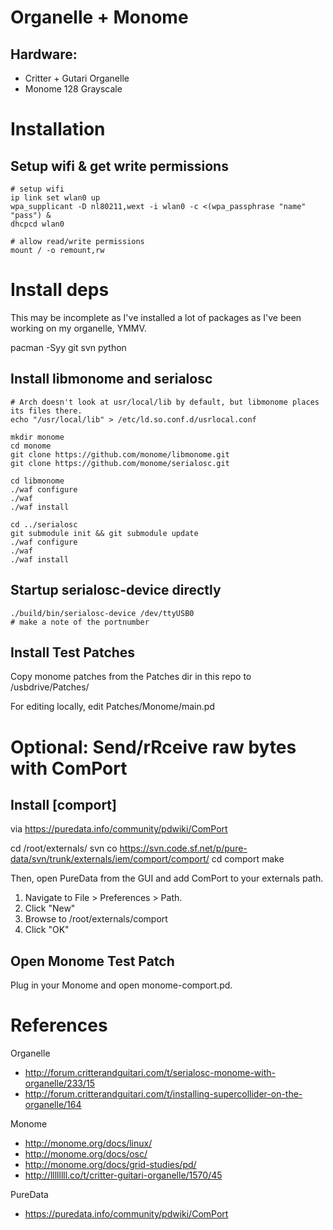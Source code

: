# Organelle + Monome

## Hardware:

  - Critter + Gutari Organelle
  - Monome 128 Grayscale

# Installation

## Setup wifi & get write permissions

    # setup wifi
    ip link set wlan0 up
    wpa_supplicant -D nl80211,wext -i wlan0 -c <(wpa_passphrase "name" "pass") &
    dhcpcd wlan0

    # allow read/write permissions
    mount / -o remount,rw

# Install deps

This may be incomplete as I've installed a lot of packages as I've been working on my organelle, YMMV.

   pacman -Syy git svn python

## Install libmonome and serialosc

    # Arch doesn't look at usr/local/lib by default, but libmonome places its files there.
    echo "/usr/local/lib" > /etc/ld.so.conf.d/usrlocal.conf

    mkdir monome
    cd monome
    git clone https://github.com/monome/libmonome.git
    git clone https://github.com/monome/serialosc.git

    cd libmonome
    ./waf configure
    ./waf
    ./waf install

    cd ../serialosc
    git submodule init && git submodule update
    ./waf configure
    ./waf
    ./waf install

## Startup serialosc-device directly

    ./build/bin/serialosc-device /dev/ttyUSB0
    # make a note of the portnumber

## Install Test Patches

Copy monome patches from the Patches dir in this repo to /usbdrive/Patches/

For editing locally, edit Patches/Monome/main.pd


# Optional: Send/rRceive raw bytes with ComPort

## Install [comport]

via https://puredata.info/community/pdwiki/ComPort

  cd /root/externals/
  svn co https://svn.code.sf.net/p/pure-data/svn/trunk/externals/iem/comport/comport/
  cd comport
  make

Then, open PureData from the GUI and add ComPort to your externals path.

1. Navigate to File > Preferences > Path.
2. Click "New"
3. Browse to /root/externals/comport
4. Click "OK"

## Open Monome Test Patch

Plug in your Monome and open monome-comport.pd.

# References

Organelle

- http://forum.critterandguitari.com/t/serialosc-monome-with-organelle/233/15
- http://forum.critterandguitari.com/t/installing-supercollider-on-the-organelle/164

Monome

- http://monome.org/docs/linux/
- http://monome.org/docs/osc/
- http://monome.org/docs/grid-studies/pd/
- http://llllllll.co/t/critter-guitari-organelle/1570/45

PureData

- https://puredata.info/community/pdwiki/ComPort
